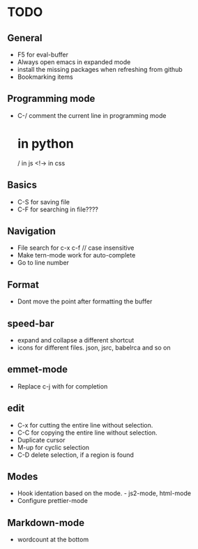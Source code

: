 # TODO

## General

* F5 for eval-buffer
* Always open emacs in expanded mode
* install the missing packages when refreshing from github
* Bookmarking items

## Programming mode
* C-/ comment the current line in programming mode 
   # in python
   / in js
   <!-> in css
   
## Basics
* C-S for saving file
* C-F for searching in file????
   

## Navigation

* File search for c-x c-f // case insensitive
* Make tern-mode work for auto-complete
* Go to line number

## Format
* Dont move the point after formatting the buffer

## speed-bar

* expand and collapse a different shortcut
* icons for different files. json, jsrc, babelrca and so on

## emmet-mode

* Replace c-j with <tab> for completion

## edit

* C-x for cutting the entire line without selection.
* C-C for copying the entire line without selection.
* Duplicate cursor
* M-up for cyclic selection
* C-D delete selection, if a region is found


## Modes

* Hook identation based on the mode. - js2-mode, html-mode
* Configure prettier-mode


## Markdown-mode

* wordcount at the bottom

